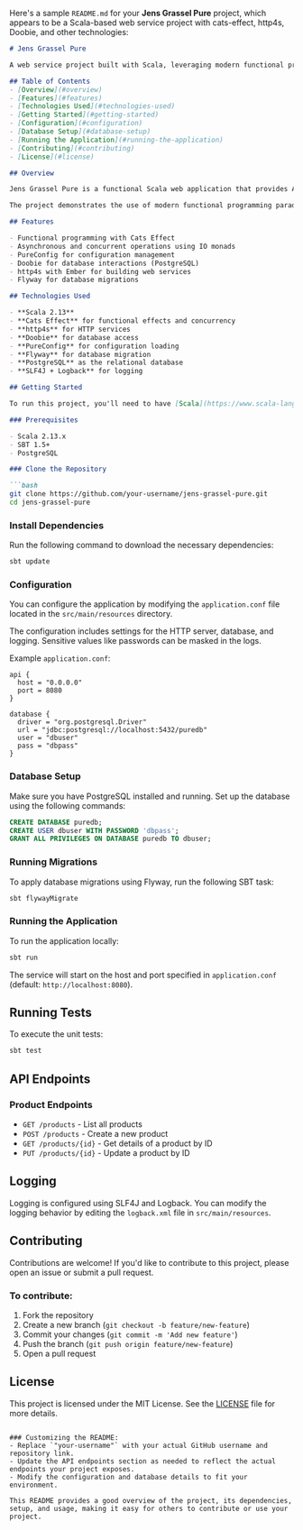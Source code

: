 Here's a sample `README.md` for your **Jens Grassel Pure** project, which appears to be a Scala-based web service project with cats-effect, http4s, Doobie, and other technologies:

```markdown
# Jens Grassel Pure

A web service project built with Scala, leveraging modern functional programming libraries such as Cats Effect, http4s, Doobie, and PureConfig.

## Table of Contents
- [Overview](#overview)
- [Features](#features)
- [Technologies Used](#technologies-used)
- [Getting Started](#getting-started)
- [Configuration](#configuration)
- [Database Setup](#database-setup)
- [Running the Application](#running-the-application)
- [Contributing](#contributing)
- [License](#license)

## Overview

Jens Grassel Pure is a functional Scala web application that provides APIs for managing products. It uses Cats Effect to handle asynchronous and concurrent tasks, http4s for the web layer, and Doobie to interact with a PostgreSQL database.

The project demonstrates the use of modern functional programming paradigms and libraries in a practical, real-world application.

## Features

- Functional programming with Cats Effect
- Asynchronous and concurrent operations using IO monads
- PureConfig for configuration management
- Doobie for database interactions (PostgreSQL)
- http4s with Ember for building web services
- Flyway for database migrations

## Technologies Used

- **Scala 2.13**
- **Cats Effect** for functional effects and concurrency
- **http4s** for HTTP services
- **Doobie** for database access
- **PureConfig** for configuration loading
- **Flyway** for database migration
- **PostgreSQL** as the relational database
- **SLF4J + Logback** for logging

## Getting Started

To run this project, you'll need to have [Scala](https://www.scala-lang.org/) and [SBT](https://www.scala-sbt.org/) installed.

### Prerequisites

- Scala 2.13.x
- SBT 1.5+
- PostgreSQL

### Clone the Repository

```bash
git clone https://github.com/your-username/jens-grassel-pure.git
cd jens-grassel-pure
```

### Install Dependencies

Run the following command to download the necessary dependencies:

```bash
sbt update
```

### Configuration

You can configure the application by modifying the `application.conf` file located in the `src/main/resources` directory.

The configuration includes settings for the HTTP server, database, and logging. Sensitive values like passwords can be masked in the logs.

Example `application.conf`:

```hocon
api {
  host = "0.0.0.0"
  port = 8080
}

database {
  driver = "org.postgresql.Driver"
  url = "jdbc:postgresql://localhost:5432/puredb"
  user = "dbuser"
  pass = "dbpass"
}
```

### Database Setup

Make sure you have PostgreSQL installed and running. Set up the database using the following commands:

```sql
CREATE DATABASE puredb;
CREATE USER dbuser WITH PASSWORD 'dbpass';
GRANT ALL PRIVILEGES ON DATABASE puredb TO dbuser;
```

### Running Migrations

To apply database migrations using Flyway, run the following SBT task:

```bash
sbt flywayMigrate
```

### Running the Application

To run the application locally:

```bash
sbt run
```

The service will start on the host and port specified in `application.conf` (default: `http://localhost:8080`).

## Running Tests

To execute the unit tests:

```bash
sbt test
```

## API Endpoints

### Product Endpoints

- `GET /products` - List all products
- `POST /products` - Create a new product
- `GET /products/{id}` - Get details of a product by ID
- `PUT /products/{id}` - Update a product by ID

## Logging

Logging is configured using SLF4J and Logback. You can modify the logging behavior by editing the `logback.xml` file in `src/main/resources`.

## Contributing

Contributions are welcome! If you'd like to contribute to this project, please open an issue or submit a pull request.

### To contribute:

1. Fork the repository
2. Create a new branch (`git checkout -b feature/new-feature`)
3. Commit your changes (`git commit -m 'Add new feature'`)
4. Push the branch (`git push origin feature/new-feature`)
5. Open a pull request

## License

This project is licensed under the MIT License. See the [LICENSE](LICENSE) file for more details.
```

### Customizing the README:
- Replace `"your-username"` with your actual GitHub username and repository link.
- Update the API endpoints section as needed to reflect the actual endpoints your project exposes.
- Modify the configuration and database details to fit your environment.

This README provides a good overview of the project, its dependencies, setup, and usage, making it easy for others to contribute or use your project.
